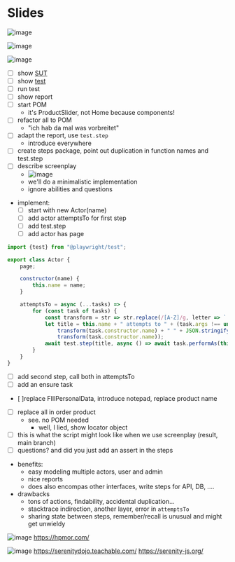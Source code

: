 # Slides
![image](https://github.com/globalworming/20230628-meetup-refactor-playwright-js-to-screenplay/assets/2108984/f7c49a67-195f-490e-9e84-c92c90b0cb0e)


![image](https://github.com/globalworming/20230628-meetup-refactor-playwright-js-to-screenplay/assets/2108984/6b39f992-0fb8-45f5-b727-cb0625ca4fae)

![image](https://github.com/globalworming/20230628-meetup-refactor-playwright-js-to-screenplay/assets/2108984/159d89bb-fdcc-4ff9-b21e-3aa7eca137a5)


* [ ] show [SUT](http://localhost:8881)
* [ ] show [test](./tests/prestashop.spec.js)
* [ ] run test
* [ ] show report
* [ ] start POM
  * it's ProductSlider, not Home because components!
* [ ] refactor all to POM
  * "ich hab da mal was vorbreitet"
* [ ] adapt the report, use `test.step`
  * introduce everywhere
* [ ] create steps package, point out duplication in function names and test.step
* [ ] describe screenplay
  * ![image](https://github.com/globalworming/20230628-meetup-refactor-playwright-js-to-screenplay/assets/2108984/dad7140d-57ec-4eb7-ba94-ce5c4d500b41)
  * we'll do a minimalistic implementation
  * ignore abilities and questions
* implement:
  * [ ] start with new Actor(name)
  * [ ] add actor attemptsTo for first step
  * [ ] add test.step
  * [ ] add actor has page
  
```javascript
import {test} from "@playwright/test";

export class Actor {
    page;

    constructor(name) {
        this.name = name;
    }

    attemptsTo = async (...tasks) => {
        for (const task of tasks) {
            const transform = str => str.replace(/[A-Z]/g, letter => ` ${letter.toLowerCase()}`);
            let title = this.name + " attempts to " + (task.args !== undefined ?
                transform(task.constructor.name) + " " + JSON.stringify(task.args) :
                transform(task.constructor.name));
            await test.step(title, async () => await task.performAs(this))
        }
    }
}
```
* [ ] add second step, call both in attemptsTo
* [ ] add an ensure task
* [ ]replace FIllPersonalData, introduce notepad, replace product name
* [ ] replace all in order product
  * see. no POM needed
    * well, I lied, show locator object
* [ ] this is what the script might look like when we use screenplay (result, main branch)
* [ ] questions? and did you just add an assert in the steps

* benefits:
  * easy modeling multiple actors, user and admin
  * nice reports
  * does also encompas other interfaces, write steps for API, DB, ....
* drawbacks
  * tons of actions, findability, accidental duplication...
  * stacktrace indirection, another layer, error in `attemptsTo`
  * sharing state between steps, remember/recall is unusual and might get unwieldy
 
 ![image](https://github.com/globalworming/20230628-meetup-refactor-playwright-js-to-screenplay/assets/2108984/2746490f-227a-437f-ac5f-40db2133387e)
https://hpmor.com/


![image](https://github.com/globalworming/20230628-meetup-refactor-playwright-js-to-screenplay/assets/2108984/3b3a9a2c-59a7-423d-a275-965d0419d666)
https://serenitydojo.teachable.com/
https://serenity-js.org/
